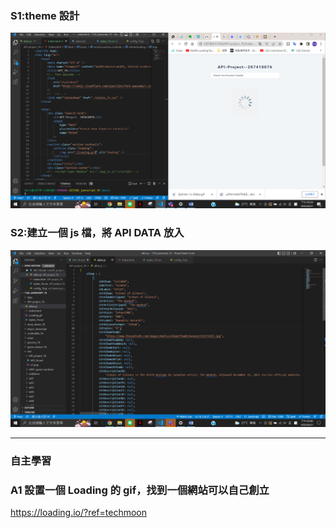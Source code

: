 ### S1:theme 設計

![](./s1.png)

### S2:建立一個 js 檔，將 API DATA 放入

![](./s2.png)

---

### 自主學習

### A1 設置一個 Loading 的 gif，找到一個網站可以自己創立

https://loading.io/?ref=techmoon
